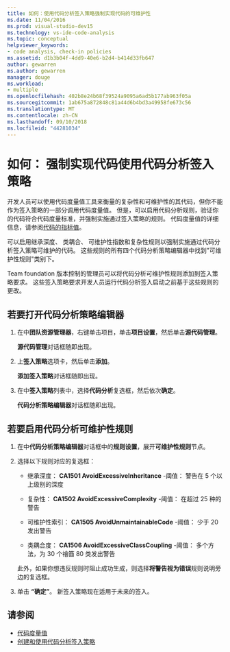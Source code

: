 ```yaml
---
title: 如何：使用代码分析签入策略强制实现代码的可维护性
ms.date: 11/04/2016
ms.prod: visual-studio-dev15
ms.technology: vs-ide-code-analysis
ms.topic: conceptual
helpviewer_keywords:
- code analysis, check-in policies
ms.assetid: d1b3b04f-4dd9-40e6-b2d4-b414d33fb647
author: gewarren
ms.author: gewarren
manager: douge
ms.workload:
- multiple
ms.openlocfilehash: 402b8e24b68f39524a9095a6ad5b177ab963f05a
ms.sourcegitcommit: 1ab675a872848c81a44d6b4bd3a49958fe673c56
ms.translationtype: MT
ms.contentlocale: zh-CN
ms.lasthandoff: 09/10/2018
ms.locfileid: "44281034"
---
```

# <a name="how-to-enforce-maintainable-code-with-a-code-analysis-check-in-policy"></a>如何： 强制实现代码使用代码分析签入策略

开发人员可以使用代码度量值工具来衡量的复杂性和可维护性的其代码，但你不能作为签入策略的一部分调用代码度量值。 但是，可以启用代码分析规则，验证你的代码符合代码度量标准，并强制实施通过签入策略的规则。 代码度量值的详细信息，请参阅[代码的指标值](../code-quality/code-metrics-values.md)。

可以启用继承深度、 类耦合、 可维护性指数和复杂性规则以强制实施通过代码分析签入策略可维护的代码。 这些规则的所有四个代码分析策略编辑器中找到"可维护性规则"类别下。

Team foundation 版本控制的管理员可以将代码分析可维护性规则添加到签入策略要求。 这些签入策略要求开发人员运行代码分析签入启动之前基于这些规则的更改。

## <a name="to-open-the-code-analysis-policy-editor"></a>若要打开代码分析策略编辑器

1. 在中**团队资源管理器**，右键单击项目，单击**项目设置**，然后单击**源代码管理**。

     **源代码管理**对话框随即出现。

2. 上**签入策略**选项卡，然后单击**添加**。

     **添加签入策略**对话框随即出现。

3. 在中**签入策略**列表中，选择**代码分析**复选框，然后依次**确定**。

     **代码分析策略编辑器**对话框随即出现。

## <a name="to-enable-code-analysis-maintainability-rules"></a>若要启用代码分析可维护性规则

1. 在中**代码分析策略编辑器**对话框中的**规则设置**，展开**可维护性规则**节点。

2. 选择以下规则对应的复选框：

    -   继承深度： **CA1501 AvoidExcessiveInheritance** -阈值： 警告在 5 个以上级别的深度

    -   复杂性： **CA1502 AvoidExcessiveComplexity** -阈值： 在超过 25 种的警告

    -   可维护性索引： **CA1505 AvoidUnmaintainableCode** -阈值： 少于 20 发出警告

    -   类耦合度： **CA1506 AvoidExcessiveClassCoupling** -阈值： 多个方法，为 30 个禬筁 80 类发出警告

    此外，如果你想违反规则时阻止成功生成，则选择**将警告视为错误**规则说明旁边的复选框。

3. 单击 **“确定”**。 新签入策略现在适用于未来的签入。

## <a name="see-also"></a>请参阅

- [代码度量值](../code-quality/code-metrics-values.md)
- [创建和使用代码分析签入策略](../code-quality/creating-and-using-code-analysis-check-in-policies.md)